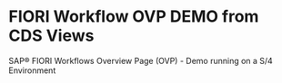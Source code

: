 # FIORI Workflow OVP DEMO from CDS Views
SAP® FIORI Workflows Overview Page (OVP) - Demo running on a S/4 Environment
